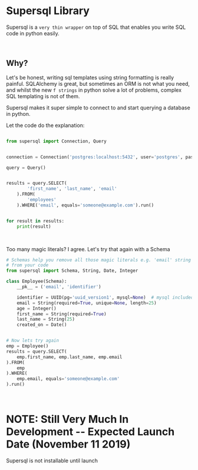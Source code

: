 Supersql Library
================

Supersql is a `very thin wrapper` on top of SQL that enables you write SQL code in python easily.

&nbsp;

## Why?
Let's be honest, writing sql templates using string formatting is really painful.
SQLAlchemy is great, but sometimes an ORM is not what you need, and whilst the new
`f strings` in python solve a lot of problems, complex SQL templating is not of
them.

Supersql makes it super simple to connect to and start querying a database in python.

Let the code do the explanation:
```py

from supersql import Connection, Query


connection = Connection('postgres:localhost:5432', user='postgres', password='postgres')

query = Query()


results = query.SELECT(
        'first_name', 'last_name', 'email'
    ).FROM(
        'employees'
    ).WHERE('email', equals='someone@example.com').run()


for result in results:
    print(result)

```

&nbsp;

Too many magic literals? I agree. Let's try that again with a Schema

```py
# Schemas help you remove all those magic literals e.g. 'email' string typed twice
# from your code
from supersql import Schema, String, Date, Integer

class Employee(Schema):
    __pk__ = ('email', 'identifier')

    identifier = UUID(pg='uuid_version1', mysql=None)  # mysql included for examples sake
    email = String(required=True, unique=None, length=25)
    age = Integer()
    first_name = String(required=True)
    last_name = String(25)
    created_on = Date()


# Now lets try again
emp = Employee()
results = query.SELECT(
    emp.first_name, emp.last_name, emp.email
).FROM(
    emp
).WHERE(
    emp.email, equals='someone@example.com'
).run()
```


&nbsp;

# NOTE: Still Very Much In Development -- Expected Launch Date (November 11 2019)

Supersql is not installable until launch
